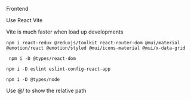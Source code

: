 Frontend

Use React Vite

Vite is much faster when load up developments

```
npm i react-redux @reduxjs/toolkit react-router-dom @mui/material @emotion/react @emotion/styled @mui/icons-material @mui/x-data-grid
```

```
 npm i -D @types/react-dom
```

```
npm i -D eslint eslint-config-react-app
```

```
npm i -D @types/node
```

Use @/ to show the relative path
